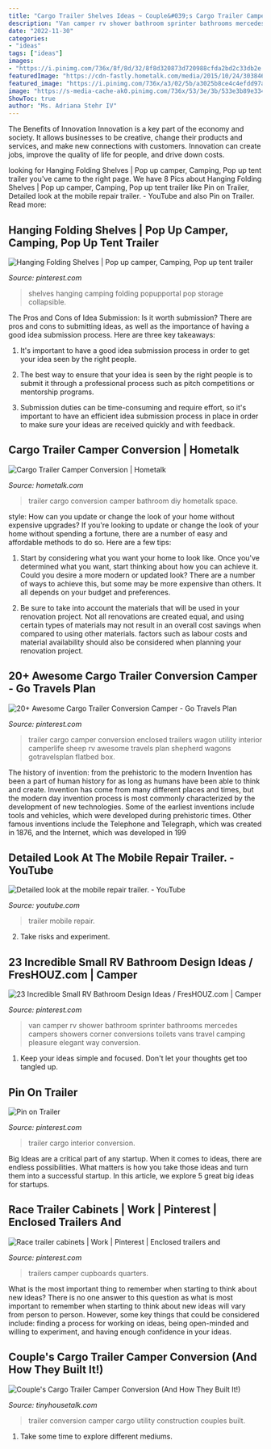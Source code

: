 ```yaml
---
title: "Cargo Trailer Shelves Ideas ~ Couple&#039;s Cargo Trailer Camper Conversion (and How They Built It!)"
description: "Van camper rv shower bathroom sprinter bathrooms mercedes campers showers corner conversions toilets vans travel camping pleasure elegant way conversion"
date: "2022-11-30"
categories:
- "ideas"
tags: ["ideas"]
images:
- "https://i.pinimg.com/736x/8f/8d/32/8f8d320873d720988cfda2bd2c33db2e.jpg"
featuredImage: "https://cdn-fastly.hometalk.com/media/2015/10/24/3038461/cargo-trailer-camper-conversion-diy-home-improvement.jpg?size=634x922&amp;nocrop=1"
featured_image: "https://i.pinimg.com/736x/a3/02/5b/a3025b8ce4c4efdd97a9696c41e7bea6--interior-trailer-cargo-trailer-conversion.jpg"
image: "https://s-media-cache-ak0.pinimg.com/736x/53/3e/3b/533e3b89e334322f97ae4ba719ed6172--food-storage-rooms-trailer-organization.jpg"
ShowToc: true
author: "Ms. Adriana Stehr IV"
---
```



The Benefits of Innovation
Innovation is a key part of the economy and society. It allows businesses to be creative, change their products and services, and make new connections with customers. Innovation can create jobs, improve the quality of life for people, and drive down costs.

	

		
looking for Hanging Folding Shelves | Pop up camper, Camping, Pop up tent trailer you've came to the right page. We have 8 Pics about Hanging Folding Shelves | Pop up camper, Camping, Pop up tent trailer like Pin on Trailer, Detailed look at the mobile repair trailer. - YouTube and also Pin on Trailer. Read more:
		
    
## Hanging Folding Shelves | Pop Up Camper, Camping, Pop Up Tent Trailer

<img loading=lazy src="https://i.pinimg.com/736x/bd/bd/22/bdbd22c2cdf65b27725d05dbe20563bc--camping-foods-family-camping.jpg" onerror="this.onerror=null;this.src='https://tse4.mm.bing.net/th?id=OIP.oGthJfBBCLhE8Xt9fM2y3gHaJ4&amp;pid=15.1';" alt="Hanging Folding Shelves | Pop up camper, Camping, Pop up tent trailer">

_Source: pinterest.com_

>shelves hanging camping folding popupportal pop storage collapsible. 

	

The Pros and Cons of Idea Submission: Is it worth submission?
There are pros and cons to submitting ideas, as well as the importance of having a good idea submission process. Here are three key takeaways:
1. It's important to have a good idea submission process in order to get your idea seen by the right people.

2. The best way to ensure that your idea is seen by the right people is to submit it through a professional process such as pitch competitions or mentorship programs.

3. Submission duties can be time-consuming and require effort, so it's important to have an efficient idea submission process in place in order to make sure your ideas are received quickly and with feedback.

    
## Cargo Trailer Camper Conversion | Hometalk

<img loading=lazy src="https://cdn-fastly.hometalk.com/media/2015/10/24/3038461/cargo-trailer-camper-conversion-diy-home-improvement.jpg?size=634x922&amp;nocrop=1" onerror="this.onerror=null;this.src='https://tse4.mm.bing.net/th?id=OIP.7IMC56YOkXcelg07KPulTwHaJ3&amp;pid=15.1';" alt="Cargo Trailer Camper Conversion | Hometalk">

_Source: hometalk.com_

>trailer cargo conversion camper bathroom diy hometalk space. 

	

style: How can you update or change the look of your home without expensive upgrades?
If you're looking to update or change the look of your home without spending a fortune, there are a number of easy and affordable methods to do so. Here are a few tips: 
1. Start by considering what you want your home to look like. Once you've determined what you want, start thinking about how you can achieve it. Could you desire a more modern or updated look? There are a number of ways to achieve this, but some may be more expensive than others. It all depends on your budget and preferences. 

2. Be sure to take into account the materials that will be used in your renovation project. Not all renovations are created equal, and using certain types of materials may not result in an overall cost savings when compared to using other materials. factors such as labour costs and material availability should also be considered when planning your renovation project.

    
## 20+ Awesome Cargo Trailer Conversion Camper - Go Travels Plan

<img loading=lazy src="https://i.pinimg.com/736x/8f/8d/32/8f8d320873d720988cfda2bd2c33db2e.jpg" onerror="this.onerror=null;this.src='https://tse1.mm.bing.net/th?id=OIP.5SyPoHTtlHMutXKdJ1BUOQHaJ3&amp;pid=15.1';" alt="20+ Awesome Cargo Trailer Conversion Camper - Go Travels Plan">

_Source: pinterest.com_

>trailer cargo camper conversion enclosed trailers wagon utility interior camperlife sheep rv awesome travels plan shepherd wagons gotravelsplan flatbed box. 

	

The history of invention: from the prehistoric to the modern
Invention has been a part of human history for as long as humans have been able to think and create. Invention has come from many different places and times, but the modern day invention process is most commonly characterized by the development of new technologies. Some of the earliest inventions include tools and vehicles, which were developed during prehistoric times. Other famous inventions include the Telephone and Telegraph, which was created in 1876, and the Internet, which was developed in 199
    
## Detailed Look At The Mobile Repair Trailer. - YouTube

<img loading=lazy src="https://i.ytimg.com/vi/RP645syVnSQ/maxresdefault.jpg" onerror="this.onerror=null;this.src='https://tse4.mm.bing.net/th?id=OIP.ex5XzbmbaX0jfgjzuR6N4wHaEK&amp;pid=15.1';" alt="Detailed look at the mobile repair trailer. - YouTube">

_Source: youtube.com_

>trailer mobile repair. 

	

2. Take risks and experiment.

    
## 23 Incredible Small RV Bathroom Design Ideas / FresHOUZ.com | Camper

<img loading=lazy src="https://i.pinimg.com/originals/11/e3/94/11e3940c6c4563ab12161915e85cfe78.jpg" onerror="this.onerror=null;this.src='https://tse2.mm.bing.net/th?id=OIP.5o2f1ah2PZjny2Wc4wnZHAHaJ4&amp;pid=15.1';" alt="23 Incredible Small RV Bathroom Design Ideas / FresHOUZ.com | Camper">

_Source: pinterest.com_

>van camper rv shower bathroom sprinter bathrooms mercedes campers showers corner conversions toilets vans travel camping pleasure elegant way conversion. 

	

1. Keep your ideas simple and focused. Don't let your thoughts get too tangled up.

    
## Pin On Trailer

<img loading=lazy src="https://i.pinimg.com/736x/a3/02/5b/a3025b8ce4c4efdd97a9696c41e7bea6--interior-trailer-cargo-trailer-conversion.jpg" onerror="this.onerror=null;this.src='https://tse3.mm.bing.net/th?id=OIP.AIUTZMvNVgD0nXU1_3180gHaFj&amp;pid=15.1';" alt="Pin on Trailer">

_Source: pinterest.com_

>trailer cargo interior conversion. 

	

Big Ideas are a critical part of any startup. When it comes to ideas, there are endless possibilities. What matters is how you take those ideas and turn them into a successful startup. In this article, we explore 5 great big ideas for startups.

    
## Race Trailer Cabinets | Work | Pinterest | Enclosed Trailers And

<img loading=lazy src="https://s-media-cache-ak0.pinimg.com/736x/53/3e/3b/533e3b89e334322f97ae4ba719ed6172--food-storage-rooms-trailer-organization.jpg" onerror="this.onerror=null;this.src='https://tse2.mm.bing.net/th?id=OIP.1X6e4I0BnyyXu8QTwff72QHaJ3&amp;pid=15.1';" alt="Race trailer cabinets | Work | Pinterest | Enclosed trailers and">

_Source: pinterest.com_

>trailers camper cupboards quarters. 

	

What is the most important thing to remember when starting to think about new ideas?
There is no one answer to this question as what is most important to remember when starting to think about new ideas will vary from person to person. However, some key things that could be considered include: finding a process for working on ideas, being open-minded and willing to experiment, and having enough confidence in your ideas.

    
## Couple&#039;s Cargo Trailer Camper Conversion (And How They Built It!)

<img loading=lazy src="https://tinyhousetalk.com/wp-content/uploads/Couples-Cargo-Utility-Trailer-to-Camper-Conversion-Construction-0015.jpg" onerror="this.onerror=null;this.src='https://tse2.mm.bing.net/th?id=OIP.n-_TPiTZ6-L9YZXfbaq9iwHaJf&amp;pid=15.1';" alt="Couple&#039;s Cargo Trailer Camper Conversion (And How They Built It!)">

_Source: tinyhousetalk.com_

>trailer conversion camper cargo utility construction couples built. 

	

1. Take some time to explore different mediums.

